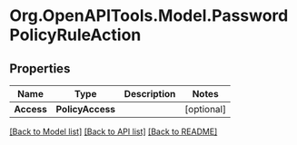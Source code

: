# Org.OpenAPITools.Model.PasswordPolicyRuleAction

## Properties

Name | Type | Description | Notes
------------ | ------------- | ------------- | -------------
**Access** | **PolicyAccess** |  | [optional] 

[[Back to Model list]](../README.md#documentation-for-models) [[Back to API list]](../README.md#documentation-for-api-endpoints) [[Back to README]](../README.md)

